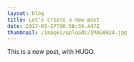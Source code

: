 ```yaml
---
layout: blog
title: Let's create a new post
date: 2017-05-27T00:50:34.447Z
thumbnail: /images/uploads/IMAG0024.jpg
---
```

This is a new post, with HUGO.
